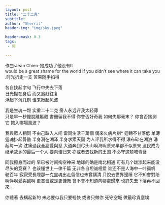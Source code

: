 ```yaml
---
layout: post
title: "二十二克"
subtitle: 
author: "Sherril"
header-img: "img/sky.jpeg"

header-mask: 0.3
tags:
 - 词
 
---
```

作曲:Jean Chien-她成功了他没有It would be a great shame for the world if you didn't see where it can take you.时光折走一支 苦果随手掐得 

各自挟起字句 飞行中失去下落    
日光抛在身后 而又追赶往复      
浮起下沉几刻 谁来掀起风波   


我是生魂一颗 实重二十二克 旁人永远评我太轻薄    
只是早一秒鐘脫離軀殼 書冊留我不得
你會否好奇我 如何失那毫末？
你會否揣測它 捲入哪場風波？   

我與眾人相同 不由己跌入人间 雷同生活千萬個
偶來久病片刻* 迴轉不甘落低 单薄靈魂掛起骨骼
半身溺在湖泽 半身求索天国 为人评我所求得不得
瀑布碎在湖泊 湧起每一滴 沈痛過我全副愛與惡
大道奔到尽头山啊海啊原来早都不似原来
遗民成为继承故乡的最后一个人 要向谁归来
亦或者去找新的王国 不必守这颓城青苔

同我擦身而过的 早已被时间掏空神采
地球的确是南北相通 可有几个跋涉起来能没尽头的竞赛？
也该懂世上一律千篇 无非各自坦诚相爱
谁还不是人海中一叶孤帆 驶百年 寂寂受長埋那一克靈魂出走留信也未曾講清 只說去世界邊陲
它不知會對陪啊伴啊愛與誠啊 更吝嗇或是更慷慨
會不會不知道向哪處歸來
也許失去下落再不回來⋯

你聽著
去構起新的 未必要似我只要輕快
或者只做你 死守空城 做最珍貴塵埃

